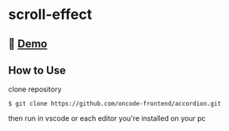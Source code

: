 # scroll-effect

## 🔴 [Demo](https://oncode-frontend.github.io/accordion/)

## How to Use

clone repository
```
$ git clone https://github.com/oncode-frontend/accordion.git
```

then run in vscode or each editor you're installed on your pc

